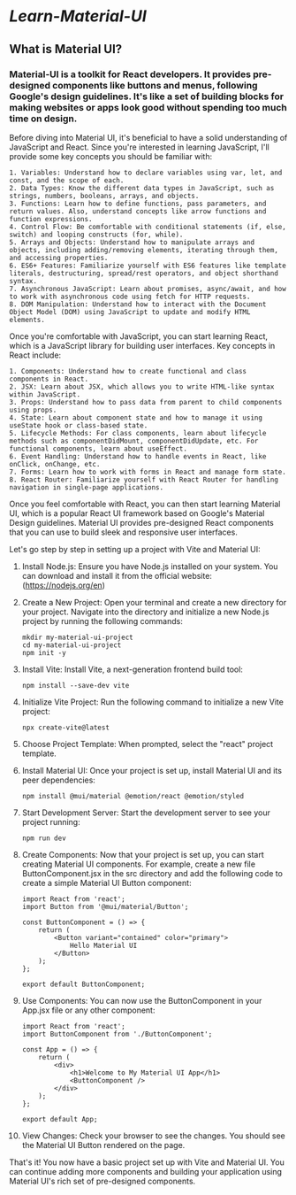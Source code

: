 # *Learn-Material-UI*

## What is Material UI?

### Material-UI is a toolkit for React developers. It provides pre-designed components like buttons and menus, following Google's design guidelines. It's like a set of building blocks for making websites or apps look good without spending too much time on design.

Before diving into Material UI, it's beneficial to have a solid understanding of JavaScript and React. Since you're interested in learning JavaScript, I'll provide some key concepts you should be familiar with:

    1. Variables: Understand how to declare variables using var, let, and const, and the scope of each.
    2. Data Types: Know the different data types in JavaScript, such as strings, numbers, booleans, arrays, and objects.
    3. Functions: Learn how to define functions, pass parameters, and return values. Also, understand concepts like arrow functions and function expressions.
    4. Control Flow: Be comfortable with conditional statements (if, else, switch) and looping constructs (for, while).
    5. Arrays and Objects: Understand how to manipulate arrays and objects, including adding/removing elements, iterating through them, and accessing properties.
    6. ES6+ Features: Familiarize yourself with ES6 features like template literals, destructuring, spread/rest operators, and object shorthand syntax.
    7. Asynchronous JavaScript: Learn about promises, async/await, and how to work with asynchronous code using fetch for HTTP requests.
    8. DOM Manipulation: Understand how to interact with the Document Object Model (DOM) using JavaScript to update and modify HTML elements.

Once you're comfortable with JavaScript, you can start learning React, which is a JavaScript library for building user interfaces. Key concepts in React include:


    1. Components: Understand how to create functional and class components in React.
    2. JSX: Learn about JSX, which allows you to write HTML-like syntax within JavaScript.
    3. Props: Understand how to pass data from parent to child components using props.
    4. State: Learn about component state and how to manage it using useState hook or class-based state.
    5. Lifecycle Methods: For class components, learn about lifecycle methods such as componentDidMount, componentDidUpdate, etc. For functional components, learn about useEffect.
    6. Event Handling: Understand how to handle events in React, like onClick, onChange, etc.
    7. Forms: Learn how to work with forms in React and manage form state.
    8. React Router: Familiarize yourself with React Router for handling navigation in single-page applications.

Once you feel comfortable with React, you can then start learning Material UI, which is a popular React UI framework based on Google's Material Design guidelines. Material UI provides pre-designed React components that you can use to build sleek and responsive user interfaces.

Let's go step by step in setting up a project with Vite and Material UI: 

1. Install Node.js: Ensure you have Node.js installed on your system. You can download and install it from the official website: (https://nodejs.org/en)

2. Create a New Project: Open your terminal and create a new directory for your project. Navigate into the directory and initialize a new Node.js project by running the following commands:
       
       mkdir my-material-ui-project
       cd my-material-ui-project
       npm init -y


3. Install Vite: Install Vite, a next-generation frontend build tool:
       
       npm install --save-dev vite

4. Initialize Vite Project: Run the following command to initialize a new Vite project:
       
       npx create-vite@latest

5. Choose Project Template: When prompted, select the "react" project template.

6. Install Material UI: Once your project is set up, install Material UI and its peer dependencies:
       
       npm install @mui/material @emotion/react @emotion/styled
   
7. Start Development Server: Start the development server to see your project running:
       
       npm run dev
   
8. Create Components: Now that your project is set up, you can start creating Material UI components. For example, create a new file ButtonComponent.jsx in the src directory and add the following code to create a simple Material UI Button component:
       
       import React from 'react';
       import Button from '@mui/material/Button';
       
       const ButtonComponent = () => {
           return (
               <Button variant="contained" color="primary">
                   Hello Material UI
               </Button>
           );
       };
       
       export default ButtonComponent;

9. Use Components: You can now use the ButtonComponent in your App.jsx file or any other component:
       
       import React from 'react';
       import ButtonComponent from './ButtonComponent';
       
       const App = () => {
           return (
               <div>
                   <h1>Welcome to My Material UI App</h1>
                   <ButtonComponent />
               </div>
           );
       };
       
       export default App;

10. View Changes: Check your browser to see the changes. You should see the Material UI Button rendered on the page.

That's it! You now have a basic project set up with Vite and Material UI. You can continue adding more components and building your application using Material UI's rich set of pre-designed components.
